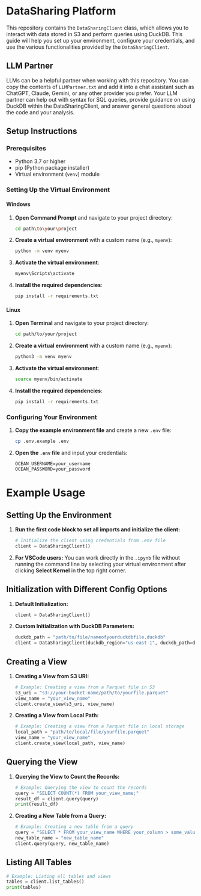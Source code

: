 # DataSharing Platform

This repository contains the `DataSharingClient` class, which allows you to interact with data stored in S3 and perform queries using DuckDB. This guide will help you set up your environment, configure your credentials, and use the various functionalities provided by the `DataSharingClient`.

## LLM Partner

LLMs can be a helpful partner when working with this repository. You can copy the contents of `LLMPartner.txt` and add it into a chat assistant such as ChatGPT, Claude, Gemini, or any other provider you prefer. Your LLM partner can help out with syntax for SQL queries, provide guidance on using DuckDB within the DataSharingClient, and answer general questions about the code and your analysis. 

## Setup Instructions

### Prerequisites

- Python 3.7 or higher
- pip (Python package installer)
- Virtual environment (`venv`) module

### Setting Up the Virtual Environment

#### Windows

1. **Open Command Prompt** and navigate to your project directory:

    ```bash
    cd path\to\your\project
    ```

2. **Create a virtual environment** with a custom name (e.g., `myenv`):

    ```bash
    python -m venv myenv
    ```

3. **Activate the virtual environment**:

    ```bash
    myenv\Scripts\activate
    ```

4. **Install the required dependencies**:

    ```bash
    pip install -r requirements.txt
    ```

#### Linux

1. **Open Terminal** and navigate to your project directory:

    ```bash
    cd path/to/your/project
    ```

2. **Create a virtual environment** with a custom name (e.g., `myenv`):

    ```bash
    python3 -m venv myenv
    ```

3. **Activate the virtual environment**:

    ```bash
    source myenv/bin/activate
    ```

4. **Install the required dependencies**:

    ```bash
    pip install -r requirements.txt
    ```

### Configuring Your Environment

1. **Copy the example environment file** and create a new `.env` file:

    ```bash
    cp .env.example .env
    ```

2. **Open the `.env` file** and input your credentials:

    ```
    OCEAN_USERNAME=your_username
    OCEAN_PASSWORD=your_password
    ```

# Example Usage

## Setting Up the Environment

1. **Run the first code block to set all imports and initialize the client:**

    ```python
    # Initialize the client using credentials from .env file
    client = DataSharingClient()
    ```

2. **For VSCode users:** You can work directly in the `.ipynb` file without running the command line by selecting your virtual environment after clicking **Select Kernel** in the top right corner.

## Initialization with Different Config Options

1. **Default Initialization:**
    ```python
    client = DataSharingClient()
    ```

2. **Custom Initialization with DuckDB Parameters:**
    ```python
    duckdb_path = "path/to/file/nameofyourduckdbfile.duckdb"
    client = DataSharingClient(duckdb_region="us-east-1", duckdb_path=duckdb_path)
    ```

## Creating a View

1. **Creating a View from S3 URI:**
    ```python
    # Example: Creating a view from a Parquet file in S3
    s3_uri = "s3://your-bucket-name/path/to/yourfile.parquet"
    view_name = "your_view_name"
    client.create_view(s3_uri, view_name)
    ```

2. **Creating a View from Local Path:**
    ```python
    # Example: Creating a view from a Parquet file in local storage
    local_path = "path/to/local/file/yourfile.parquet"
    view_name = "your_view_name"
    client.create_view(local_path, view_name)
    ```

## Querying the View

1. **Querying the View to Count the Records:**
    ```python
    # Example: Querying the view to count the records
    query = "SELECT COUNT(*) FROM your_view_name;"
    result_df = client.query(query)
    print(result_df)
    ```

2. **Creating a New Table from a Query:**
    ```python
    # Example: Creating a new table from a query
    query = "SELECT * FROM your_view_name WHERE your_column > some_value;"
    new_table_name = "new_table_name"
    client.query(query, new_table_name)
    ```

## Listing All Tables

```python
# Example: Listing all tables and views
tables = client.list_tables()
print(tables)